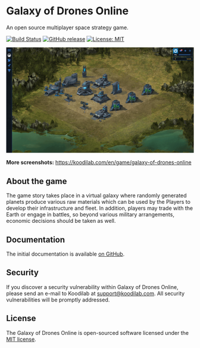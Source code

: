 # Galaxy of Drones Online

An open source multiplayer space strategy game.

[![Build Status](https://travis-ci.org/koodilab/galaxyofdrones-online.svg?branch=master)](https://travis-ci.org/koodilab/galaxyofdrones-online)
[![GitHub release](https://img.shields.io/github/release/koodilab/galaxyofdrones-online.svg)](https://github.com/koodilab/galaxyofdrones-online/releases)
[![License: MIT](https://img.shields.io/badge/License-MIT-brightgreen.svg)](https://opensource.org/licenses/MIT)

![Screenshot](public/images/screenshot.png)

**More screenshots:** https://koodilab.com/en/game/galaxy-of-drones-online

## About the game

The game story takes place in a virtual galaxy where randomly generated planets produce various raw materials which can be used by the Players to develop their infrastructure and fleet. In addition, players may trade with the Earth or engage in battles, so beyond various military arrangements, economic decisions should be taken as well.

## Documentation

The initial documentation is available [on GitHub](https://github.com/koodilab/galaxyofdrones-online/tree/master/docs).

## Security

If you discover a security vulnerability within Galaxy of Drones Online, please send an e-mail to Koodilab at support@koodilab.com. All security vulnerabilities will be promptly addressed.

## License

The Galaxy of Drones Online is open-sourced software licensed under the [MIT license](http://opensource.org/licenses/MIT).
